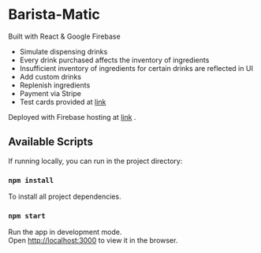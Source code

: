 # Barista-Matic

Built with React & Google Firebase

- Simulate dispensing drinks
- Every drink purchased affects the inventory of ingredients
- Insufficient inventory of ingredients for certain drinks are reflected in UI
- Add custom drinks
- Replenish ingredients
- Payment via Stripe
- Test cards provided at [link](https://stripe.com/docs/testing)

Deployed with Firebase hosting at [link](https://barista-matic.web.app/) .

## Available Scripts

If running locally, you can run in the project directory:

### `npm install`

To install all project dependencies.

### `npm start`

Run the app in development mode.<br />
Open [http://localhost:3000](http://localhost:3000) to view it in the browser.
